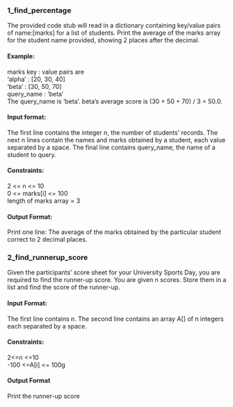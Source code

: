 ### **1_find_percentage**

The provided code stub will read in a dictionary containing key/value pairs of name:[marks] for a list of students.
Print the average of the marks array for the student name provided, showing 2 places after the decimal.

#### Example:

marks key : value pairs are <br />
‘alpha’ : [20, 30, 40] <br />
‘beta’ : [30, 50, 70] <br />
query_name : ‘beta’ <br />
The query_name is ‘beta’. beta’s average score is (30 + 50 + 70) / 3 = 50.0. <br />


#### Input format:

The first line contains the integer n, the number of students’ records. The next n lines contain the names and marks
obtained by a student, each value separated by a space. The final line contains query_name, the name of a student to
query.

#### Constraints:

2 <= n <= 10<br />
0 <= marks[i] <= 100<br />
length of marks array = 3<br />

#### Output Format:

Print one line: The average of the marks obtained by the particular student correct to 2 decimal places.



### **2_find_runnerup_score**

Given the participants’ score sheet for your University Sports Day, you are required to find the runner-up score. 
You are given n scores. Store them in a list and find the score of the runner-up.

#### Input Format:

The first line contains n. The second line contains an array A[] of n integers each separated by a space.

#### Constraints:

 2<=n <=10<br />
-100 <=A[i] <= 100g<br />

#### Output Format

Print the runner-up score

